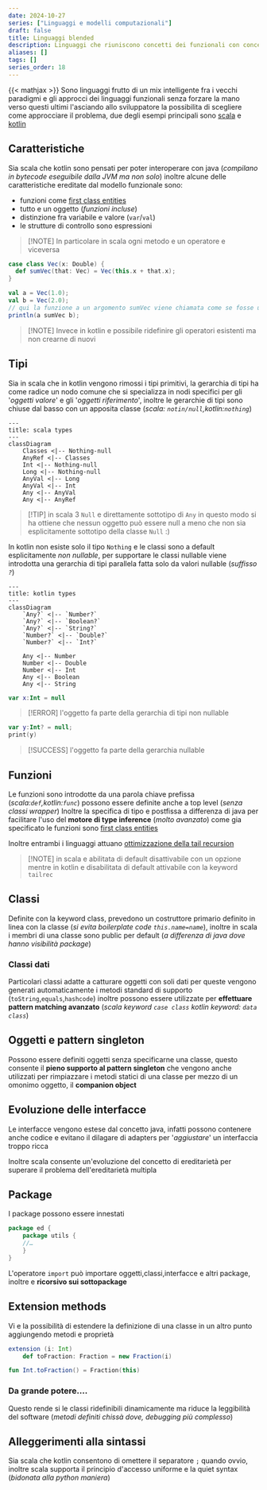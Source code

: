 ```yaml
---
date: 2024-10-27
series: ["Linguaggi e modelli computazionali"]
draft: false
title: Linguaggi blended
description: Linguaggi che riuniscono concetti dei funzionali con concetti dei linugaggi standard
aliases: []
tags: []
series_order: 18
---
```


{{< mathjax >}}
Sono linguaggi frutto di un mix intelligente fra i vecchi paradigmi e gli approcci dei linguaggi funzionali senza forzare la mano verso questi ultimi l'asciando allo sviluppatore la possibilita di scegliere come approcciare il problema, due degli esempi principali sono [scala](https://www.scala-lang.org/) e [kotlin](https://kotlinlang.org/)

## Caratteristiche

Sia scala che kotlin sono pensati per poter interoperare con java (*compilano in bytecode eseguibile dalla JVM ma non solo*) inoltre alcune delle caratteristiche ereditate dal modello funzionale sono:

- funzioni come [first class entities](/linguaggi_modelli_computazionali/processi_computazionali#funzioni-come-first-class-entities)
- tutto e un oggetto (*funzioni incluse*)
- distinzione fra variabile e valore (`var`/`val`)
- le strutture di controllo sono espressioni

> [!NOTE] In particolare in scala ogni metodo e un operatore e viceversa

```scala
case class Vec(x: Double) {
  def sumVec(that: Vec) = Vec(this.x + that.x);
}

val a = Vec(1.0);
val b = Vec(2.0);
// qui la funzione a un argomento sumVec viene chiamata come se fosse un operatore, molto figo :)
println(a sumVec b);
```

> [!NOTE] Invece in kotlin e possibile ridefinire gli operatori esistenti ma non crearne di nuovi

## Tipi

Sia in scala che in kotlin vengono rimossi i tipi primitivi, la gerarchia di tipi ha come radice un nodo comune che si specializza in nodi specifici per gli '*oggetti valore*' e gli '*oggetti riferimento*', inoltre le gerarchie di tipi sono chiuse dal basso con un apposita classe (*scala: `notin/null`,kotlin:`nothing`*)

```mermaid
---
title: scala types
---
classDiagram
	Classes <|-- Nothing-null
	AnyRef <|-- Classes
	Int <|-- Nothing-null
	Long <|-- Nothing-null
	AnyVal <|-- Long
	AnyVal <|-- Int
	Any <|-- AnyVal
	Any <|-- AnyRef
```

>[!TIP] in scala 3 `Null` e direttamente sottotipo di `Any` in questo modo si ha ottiene che nessun oggetto può essere null a meno che non sia esplicitamente sottotipo della classe `Null` :)

In kotlin non esiste solo il tipo `Nothing` e le classi sono a default esplicitamente *non nullable*, per supportare le classi nullable viene introdotta una gerarchia di tipi parallela fatta solo da valori nullable (*suffisso `?`*)

```mermaid
---
title: kotlin types
---
classDiagram
	`Any?` <|-- `Number?`
	`Any?` <|-- `Boolean?`
	`Any?` <|-- `String?`
	`Number?` <|-- `Double?`
	`Number?` <|-- `Int?`

	Any <|-- Number
	Number <|-- Double
	Number <|-- Int
	Any <|-- Boolean
	Any <|-- String
```

```kotlin
var x:Int = null
```
>[!ERROR] l'oggetto fa parte della gerarchia di tipi non nullable

```kotlin
var y:Int? = null;
print(y)
```
>[!SUCCESS] l'oggetto fa parte della gerarchia nullable

## Funzioni

Le funzioni sono introdotte da una parola chiave prefissa (*scala:`def`,kotlin:`func`*) possono essere definite anche a top level (*senza classi wrapper*)   Inoltre la specifica di tipo e postfissa a differenza di java per facilitare l'uso del **motore di type inference** (*molto avanzato*) come gia specificato le funzioni sono [first class entities](/linguaggi_modelli_computazionali/processi_computazionali#funzioni-come-first-class-entities)

Inoltre entrambi i linguaggi attuano [ottimizzazione della tail recursion](/linguaggi_modelli_computazionali/processi_computazionali#tail-recursion-optimization)

>[!NOTE] in scala e abilitata di default disattivabile con un opzione mentre in kotlin e disabilitata di default attivabile con la keyword `tailrec`

## Classi

Definite con la keyword class, prevedono un costruttore primario definito in linea  con la classe (*si evita boilerplate code `this.name=name`*), inoltre in scala i membri di una classe sono public per default (*a differenza di java dove hanno visibilità package*)

### Classi dati

Particolari classi adatte a catturare oggetti con soli dati per queste vengono generati automaticamente i metodi standard di supporto (`toString`,`equals`,`hashcode`) inoltre possono essere utilizzate per **effettuare pattern matching avanzato** (*scala keyword `case class` kotlin keyword: `data class`*)

## Oggetti e pattern singleton

Possono essere definiti oggetti senza specificarne una classe, questo consente il **pieno supporto al pattern singleton** che vengono anche utilizzati per rimpiazzare i metodi statici di una classe per mezzo di un omonimo oggetto, il **companion object**

## Evoluzione delle interfacce

Le interfacce vengono estese dal concetto java, infatti possono contenere anche codice e evitano il dilagare di adapters per '*aggiustare*' un interfaccia troppo ricca

Inoltre scala consente un'evoluzione del concetto di ereditarietà per superare il problema dell'ereditarietà multipla

## Package

I package possono essere innestati

```scala
package ed {
	package utils {
	//…
	}
}
```

L'operatore `import` può importare oggetti,classi,interfacce e altri package, inoltre e **ricorsivo sui sottopackage**

## Extension methods

Vi e la possibilità di estendere la definizione di una classe in un altro punto aggiungendo metodi e proprietà

```scala
extension (i: Int)
	def toFraction: Fraction = new Fraction(i)
```

```kotlin
fun Int.toFraction() = Fraction(this)
```

### Da grande potere....

Questo rende si le classi ridefinibili dinamicamente ma riduce la leggibilità del software (*metodi definiti chissà dove, debugging più complesso*)

## Alleggerimenti alla sintassi

Sia scala che kotlin consentono di omettere il separatore `;` quando ovvio, inoltre scala supporta il principio d'accesso uniforme e la quiet syntax (*bidonata alla python maniera*)
